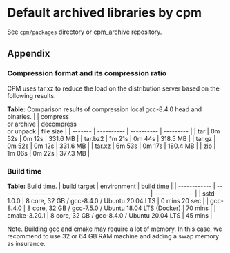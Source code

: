 # Default archived libraries by cpm

See `cpm/packages` directory or [cpm_archive](https://github.com/admiswalker/cpm_archive) repository.

## Appendix

### Compression format and its compression ratio
CPM uses tar.xz to reduce the load on the distribution server based on the following results.

**Table:** Comparison results of compression local gcc-8.4.0 head and binaries.
|         |  compress<br>or archive | decompress<br>or unpack | file size |
| ------- | ---------- | ---------- | --------- |
| tar     |  0m 52s    |  0m 12s    |  331.6 MB |
| tar.bz2 |  1m 21s    |  0m 44s    |  318.5 MB |
| tar.gz  |  0m 52s    |  0m 12s    |  331.6 MB |
| tar.xz  |  6m 53s    |  0m 17s    |  180.4 MB |
| zip     |  1m 06s    |  0m 22s    |  377.3 MB |


### Build time
**Table:** Build time.
| build target | environment                                           | build time     |
| ------------ | ----------------------------------------------------- | -------------- |
| sstd-1.0.0   | 8 core, 32 GB / gcc-8.4.0 / Ubuntu 20.04 LTS          |  0 mins 20 sec |
| gcc-8.4.0    | 8 core, 32 GB / gcc-7.5.0 / Ubuntu 18.04 LTS (Docker) | 70 mins        |
| cmake-3.20.1 | 8 core, 32 GB / gcc-8.4.0 / Ubuntu 20.04 LTS          | 45 mins        |

Note. Building gcc and cmake may require a lot of memory. In this case, we recommend to use 32 or 64 GB RAM machine and adding a swap memory as insurance.
